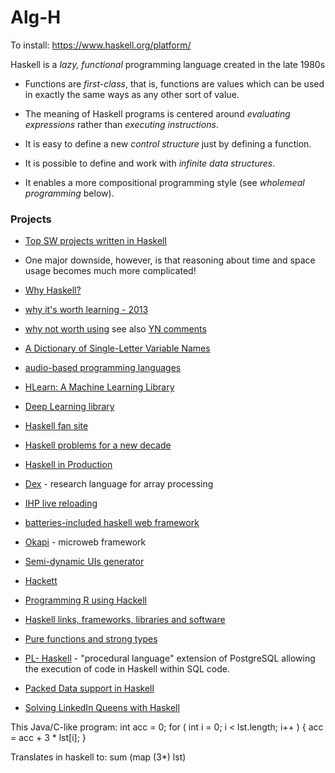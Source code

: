 # Alg-H

To install:
https://www.haskell.org/platform/

Haskell is a *lazy, functional* programming language created in the late 1980s 

-   Functions are *first-class*, that is, functions are values which can
    be used in exactly the same ways as any other sort of value.

-   The meaning of Haskell programs is centered around *evaluating
    expressions* rather than *executing instructions*.

-   It is easy to define a new *control structure* just by defining a
    function.

-   It is possible to define and work with *infinite data structures*.

-   It enables a more compositional programming style (see *wholemeal
    programming* below).
    
### Projects
+ [Top SW projects written in Haskell](https://serokell.io/blog/top-software-written-in-haskell)

-   One major downside, however, is that reasoning about time and space
    usage becomes much more complicated!
    
+ [Why Haskell?](https://www.gtf.io/musings/why-haskell)    
+ [why it's worth learning - 2013](https://spin.atomicobject.com/2013/03/05/why-haskell/)
+ [why not worth using](https://metarabbit.wordpress.com/2017/05/02/i-tried-haskell-for-5-years-and-heres-how-it-was/)  see also [YN comments](https://news.ycombinator.com/item?id=14266462)
+ [A Dictionary of Single-Letter Variable Names](http://jackkelly.name/blog/archives/2024/10/12/a_dictionary_of_single-letter_variable_names/)
+ [audio-based programming languages](https://bzogrammer.substack.com/p/spoken-programming-languages)
+ [HLearn: A Machine Learning Library](https://izbicki.me/public/papers/tfp2013-hlearn-a-machine-learning-library-for-haskell.pdf)
+ [Deep Learning library](https://github.com/HuwCampbell/grenade)
+ [Haskell fan site](http://www-cs-students.stanford.edu/~blynn/haskell/)
+ [Haskell problems for a new decade](http://www.stephendiehl.com/posts/decade.html)
+ [Haskell in Production](https://serokell.io/blog/haskell-in-production-channable)
+ [Dex](https://github.com/google-research/dex-lang) - research language for array processing
+ [IHP live reloading](https://ihp.digitallyinduced.com/blog/2020-08-10-ihp-live-reloading.html)
+ [batteries-included haskell web framework](https://ihp.digitallyinduced.com/blog/c479f341-1374-496a-96d6-7af647005b21-ihp-1-0)
+ [Okapi](https://www.okapi.wiki/) - microweb framework

+ [Semi-dynamic UIs generator](https://github.com/pkamenarsky/concur-static)

+ [Hackett](https://github.com/lexi-lambda/hackett)
+ [Programming R using Hackell](https://www.tweag.io/blog/2015-09-08-programming-r-at-native-speed-in-haskell/)
+ [Haskell links, frameworks, libraries and software](https://github.com/krispo/awesome-haskell)
+ [Pure functions and strong types](https://www.simplehaskell.org/)
+ [PL- Haskell](https://github.com/ed-o-saurus/PLHaskell) - "procedural language" extension of PostgreSQL allowing the execution of code in Haskell within SQL code.
+ [Packed Data support in Haskell](https://arthi-chaud.github.io/posts/packed/)
+ [Solving LinkedIn Queens with Haskell](https://imiron.io/post/linkedin-queens/)



This Java/C-like program: 
        int acc = 0;
        for ( int i = 0; i < lst.length; i++ ) {
           acc = acc + 3 * lst[i];
        }
    
Translates in haskell to:
    sum (map (3*) lst)
    

    
